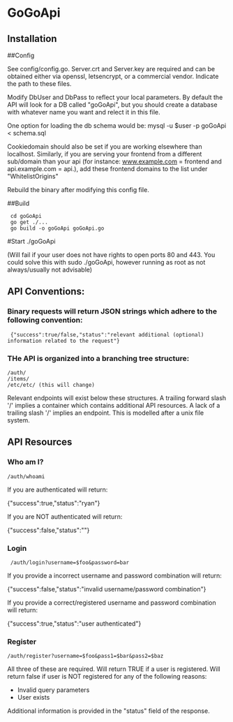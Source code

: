 # GoGoApi

## Installation

##Config

See config/config.go.  Server.crt and Server.key are required and can be obtained either via openssl, letsencrypt, or a commercial vendor.  Indicate the path to these files.

Modify DbUser and DbPass to reflect your local parameters.  By default the API will look for a DB called "goGoApi", but you should create a database with whatever name you want and relect it in this file.

One option for loading the db schema would be: mysql -u $user -p goGoApi < schema.sql

Cookiedomain should also be set if you are working elsewhere than localhost.  Similarly, if you are serving your frontend from a different sub/domain than your api (for instance: www.example.com = frontend and api.example.com = api.), add these frontend domains to the list under "WhitelistOrigins"

Rebuild the binary after modifying this config file.

##Build

     cd goGoApi
     go get ./...
     go build -o goGoApi goGoApi.go

#Start
     ./goGoApi

(Will fail if your user does not have rights to open ports 80 and 443.  You could solve this with sudo ./goGoApi, however running as root as not always/usually not advisable)

## API Conventions:	
### Binary requests will return JSON strings which adhere to the following convention:

     {"success":true/false,"status":"relevant additional (optional) information related to the request"}


### THe API is organized into a branching tree structure:

	/auth/
	/items/
    /etc/etc/ (this will change)

Relevant endpoints will exist below these structures.  A trailing forward slash '/' implies a container which contains additional API resources.  A lack of a trailing slash '/' implies an endpoint.  This is modelled after a unix file system.


## API Resources

### Who am I?

    /auth/whoami

If you are authenticated will return:

{"success":true,"status":"ryan"}

If you are NOT authenticated will return:

{"success":false,"status":""}

### Login

     /auth/login?username=$foo&password=bar

If you provide a incorrect username and password combination will return:

{"success":false,"status":"invalid username/password combination"}

If you provide a correct/registered username and password combination will return:

{"success":true,"status":"user authenticated"}

### Register

    /auth/register?username=$foo&pass1=$bar&pass2=$baz

All three of these are required.  Will return TRUE if a user is registered.  Will return false if user is NOT registered for any of the following reasons:

* Invalid query parameters
* User exists

Additional information is provided in the "status" field of the response.
